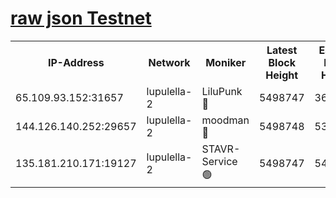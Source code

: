 [raw json Testnet](https://rpc-check.jaclalt.stavr.tech/jaclalt/rpc-jaclalt-result.json)
=

<table><tr><th>IP-Address</th><th>Network</th><th>Moniker</th><th>Latest Block Height</th><th>Earliest Block Height</th><th>Catching Up</th><th>Voting Power</th><th>Scan Time</th></tr><tr><td>65.109.93.152:31657</td><td>lupulella-2</td><td>LiluPunk 🔴</td><td>5498747</td><td>3688866</td><td>False</td><td>685033</td><td>2023-11-30T07:53:32.598335957UTC</td></tr><tr><td>144.126.140.252:29657</td><td>lupulella-2</td><td>moodman 🔴</td><td>5498748</td><td>5398748</td><td>False</td><td>769094</td><td>2023-11-30T07:53:39.589113031UTC</td></tr><tr><td>135.181.210.171:19127</td><td>lupulella-2</td><td>STAVR-Service 🟢</td><td>5498747</td><td>5497901</td><td>False</td><td>0</td><td>2023-11-30T07:53:32.188409352UTC</td></tr></table>
